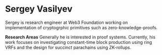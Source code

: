 # Sergey Vasilyev

Sergey is research engineer at Web3 Foundation working on implementation of cryptogrphic primitives such as zero-knowledge-proofs.

**Research Areas**
Generally he is interested in proof systems. Currently, his work focuses on investigating constant-time block production using ring VRFs and the design for succinct parachains using ZK-rollups.  


